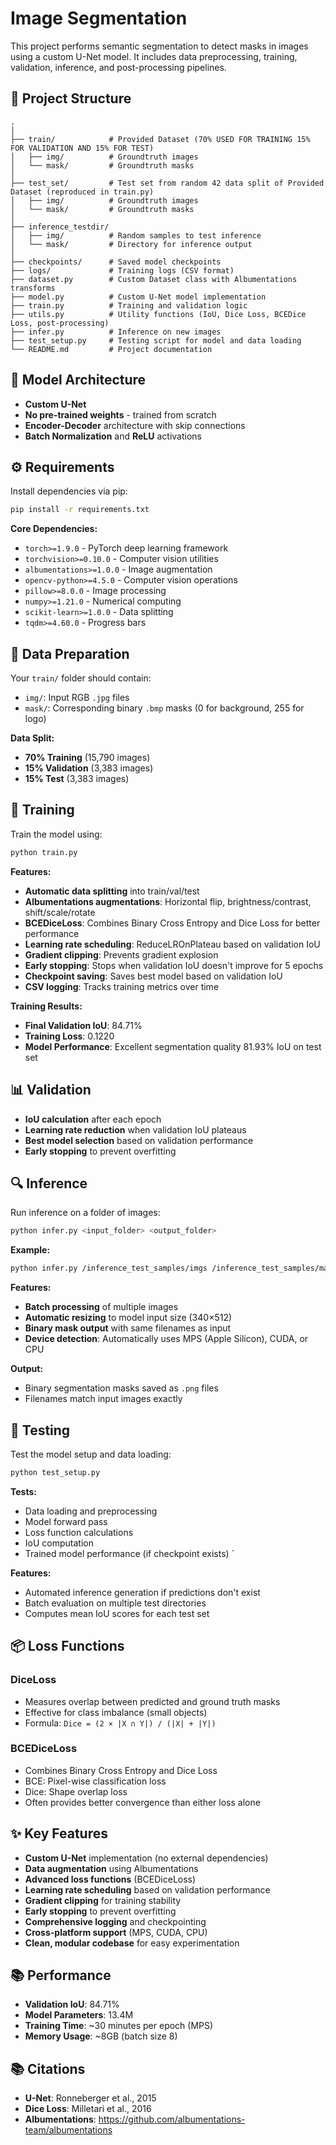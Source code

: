 # Image Segmentation

This project performs semantic segmentation to detect masks in images using a custom U-Net model. It includes data preprocessing, training, validation, inference, and post-processing pipelines.

## 📁 Project Structure

```
.
│
├── train/            # Provided Dataset (70% USED FOR TRAINING 15% FOR VALIDATION AND 15% FOR TEST)
│   ├── img/          # Groundtruth images
│   └── mask/         # Groundtruth masks
│
├── test_set/         # Test set from random 42 data split of Provided Dataset (reproduced in train.py)
│   ├── img/          # Groundtruth images
│   └── mask/         # Groundtruth masks
│
├── inference_testdir/
│   ├── img/          # Random samples to test inference
│   └── mask/         # Directory for inference output
│
├── checkpoints/      # Saved model checkpoints
├── logs/             # Training logs (CSV format)
├── dataset.py        # Custom Dataset class with Albumentations transforms
├── model.py          # Custom U-Net model implementation
├── train.py          # Training and validation logic
├── utils.py          # Utility functions (IoU, Dice Loss, BCEDice Loss, post-processing)
├── infer.py          # Inference on new images
├── test_setup.py     # Testing script for model and data loading
└── README.md         # Project documentation
```

## 🧠 Model Architecture

- **Custom U-Net** 
- **No pre-trained weights** - trained from scratch
- **Encoder-Decoder** architecture with skip connections
- **Batch Normalization** and **ReLU** activations

## ⚙️ Requirements

Install dependencies via pip:

```bash
pip install -r requirements.txt
```

**Core Dependencies:**
- `torch>=1.9.0` - PyTorch deep learning framework
- `torchvision>=0.10.0` - Computer vision utilities
- `albumentations>=1.0.0` - Image augmentation
- `opencv-python>=4.5.0` - Computer vision operations
- `pillow>=8.0.0` - Image processing
- `numpy>=1.21.0` - Numerical computing
- `scikit-learn>=1.0.0` - Data splitting
- `tqdm>=4.60.0` - Progress bars

## 🧪 Data Preparation

Your `train/` folder should contain:

- `img/`: Input RGB `.jpg` files
- `mask/`: Corresponding binary `.bmp` masks (0 for background, 255 for logo)

**Data Split:**
- **70% Training** (15,790 images)
- **15% Validation** (3,383 images)  
- **15% Test** (3,383 images)

## 🚀 Training

Train the model using:

```bash
python train.py
```

**Features:**
- **Automatic data splitting** into train/val/test
- **Albumentations augmentations**: Horizontal flip, brightness/contrast, shift/scale/rotate
- **BCEDiceLoss**: Combines Binary Cross Entropy and Dice Loss for better performance
- **Learning rate scheduling**: ReduceLROnPlateau based on validation IoU
- **Gradient clipping**: Prevents gradient explosion
- **Early stopping**: Stops when validation IoU doesn't improve for 5 epochs
- **Checkpoint saving**: Saves best model based on validation IoU
- **CSV logging**: Tracks training metrics over time

**Training Results:**
- **Final Validation IoU**: 84.71%
- **Training Loss**: 0.1220
- **Model Performance**: Excellent segmentation quality 81.93% IoU on test set

## 📊 Validation

- **IoU calculation** after each epoch
- **Learning rate reduction** when validation IoU plateaus
- **Best model selection** based on validation performance
- **Early stopping** to prevent overfitting

## 🔍 Inference

Run inference on a folder of images:

```bash
python infer.py <input_folder> <output_folder>
```

**Example:**
```bash
python infer.py /inference_test_samples/imgs /inference_test_samples/mask
```

**Features:**
- **Batch processing** of multiple images
- **Automatic resizing** to model input size (340×512)
- **Binary mask output** with same filenames as input
- **Device detection**: Automatically uses MPS (Apple Silicon), CUDA, or CPU

**Output:**
- Binary segmentation masks saved as `.png` files
- Filenames match input images exactly

## 🧪 Testing

Test the model setup and data loading:

```bash
python test_setup.py
```

**Tests:**
- Data loading and preprocessing
- Model forward pass
- Loss function calculations
- IoU computation
- Trained model performance (if checkpoint exists)
`

**Features:**
- Automated inference generation if predictions don't exist
- Batch evaluation on multiple test directories
- Computes mean IoU scores for each test set

## 📦 Loss Functions

### **DiceLoss**
- Measures overlap between predicted and ground truth masks
- Effective for class imbalance (small objects)
- Formula: `Dice = (2 × |X ∩ Y|) / (|X| + |Y|)`

### **BCEDiceLoss**
- Combines Binary Cross Entropy and Dice Loss
- BCE: Pixel-wise classification loss
- Dice: Shape overlap loss
- Often provides better convergence than either loss alone

## ✨ Key Features

- **Custom U-Net** implementation (no external dependencies)
- **Data augmentation** using Albumentations
- **Advanced loss functions** (BCEDiceLoss)
- **Learning rate scheduling** based on validation performance
- **Gradient clipping** for training stability
- **Early stopping** to prevent overfitting
- **Comprehensive logging** and checkpointing
- **Cross-platform support** (MPS, CUDA, CPU)
- **Clean, modular codebase** for easy experimentation

## 📚 Performance

- **Validation IoU**: 84.71%
- **Model Parameters**: 13.4M
- **Training Time**: ~30 minutes per epoch (MPS)
- **Memory Usage**: ~8GB (batch size 8)

## 📚 Citations

- **U-Net**: Ronneberger et al., 2015
- **Dice Loss**: Milletari et al., 2016
- **Albumentations**: https://github.com/albumentations-team/albumentations
